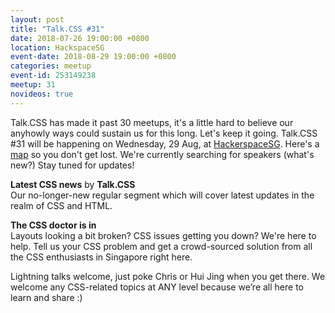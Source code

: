 ```yaml
---
layout: post
title: "Talk.CSS #31"
date: 2018-07-26 19:00:00 +0800
location: HackspaceSG
event-date: 2018-08-29 19:00:00 +0800
categories: meetup
event-id: 253149238
meetup: 31
novideos: true
---
```

Talk.CSS has made it past 30 meetups, it's a little hard to believe our anyhowly ways could sustain us for this long. Let's keep it going. Talk.CSS #31 will be happening on Wednesday, 29 Aug, at [HackerspaceSG](https://hackerspace.sg/). Here's a [map](https://www.google.com/maps/place/HackerspaceSG/@1.3103984,103.8602843,17z/data=!3m1!4b1!4m5!3m4!1s0x31da19c97c42f525:0x26d1643c9443eec1!8m2!3d1.310393!4d103.862473) so you don't get lost. We're currently searching for speakers (what's new?) Stay tuned for updates!

**Latest CSS news** by **Talk.CSS**  
Our no-longer-new regular segment which will cover latest updates in the realm of CSS and HTML.

**The CSS doctor is in**  
Layouts looking a bit broken? CSS issues getting you down? We're here to help. Tell us your CSS problem and get a crowd-sourced solution from all the CSS enthusiasts in Singapore right here.

Lightning talks welcome, just poke Chris or Hui Jing when you get there. We welcome any CSS-related topics at ANY level because we’re all here to learn and share :)
